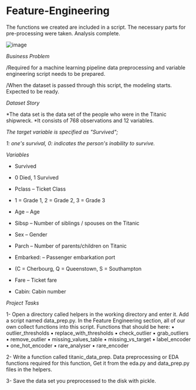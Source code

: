 # Feature-Engineering
The functions we created are included in a script. The necessary parts for pre-processing were taken. Analysis complete.

![image](https://user-images.githubusercontent.com/63192605/136262704-a9a500e0-582b-4bde-b0c0-2e5da3db985a.png)

*Business Problem*

/Required for a machine learning pipeline data preprocessing and variable engineering script needs to be prepared.

/When the dataset is passed through this script, the modeling starts. Expected to be ready.

*Dataset Story*

*The data set is the data set of the people who were in the Titanic shipwreck.
*It consists of 768 observations and 12 variables.

*The target variable is specified as "Survived";*

*1: one's survival,*
*0: indicates the person's inability to survive.*

*Variables*

* Survived
* 0 Died, 1 Survived

* Pclass – Ticket Class
* 1 = Grade 1, 2 = Grade 2, 3 = Grade 3

* Age – Age

* Sibsp – Number of siblings / spouses on the Titanic

* Sex – Gender

* Parch – Number of parents/children on Titanic

* Embarked: – Passenger embarkation port
* (C = Cherbourg, Q = Queenstown, S = Southampton

* Fare – Ticket fare

* Cabin: Cabin number

*Project Tasks*


1- Open a directory called helpers in the working directory and enter it.
Add a script named data_prep.py.
In the Feature Engineering section, all of our own
collect functions into this script.
Functions that should be here:
▪ outlier_thresholds
▪ replace_with_thresholds
▪ check_outlier
▪ grab_outliers
▪ remove_outlier
▪ missing_values_table
▪ missing_vs_target
▪ label_encoder
▪ one_hot_encoder
▪ rare_analyser
▪ rare_encoder

2- Write a function called titanic_data_prep.
Data preprocessing or EDA functions required for this function,
Get it from the eda.py and data_prep.py files in the helpers.

3- Save the data set you preprocessed to the disk with pickle.
